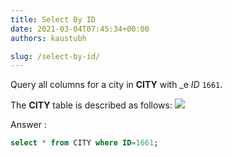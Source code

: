 ```yaml
---
title: Select By ID
date: 2021-03-04T07:45:34+00:00
authors: kaustubh

slug: /select-by-id/
---
```

Query all columns for a city in **CITY** with _e _ID_ `1661`.

The **CITY** table is described as follows: 
![](https://s3.amazonaws.com/hr-challenge-images/8137/1449729804-f21d187d0f-CITY.jpg) 

Answer :

```sql title="SQL"
select * from CITY where ID=1661;
```